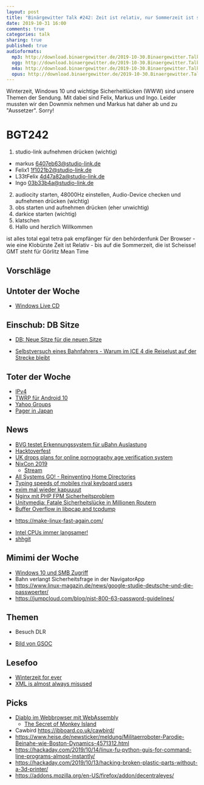 ```yaml
---
layout: post
title: "Binärgewitter Talk #242: Zeit ist relativ, nur Sommerzeit ist scheiße"
date: 2019-10-31 16:00
comments: true
categories: talk
sharing: true
published: true
audioformats:
  mp3: http://download.binaergewitter.de/2019-10-30.Binaergewitter.Talk.242.mp3
  ogg: http://download.binaergewitter.de/2019-10-30.Binaergewitter.Talk.242.ogg
  m4a: http://download.binaergewitter.de/2019-10-30.Binaergewitter.Talk.242.m4a
  opus: http://download.binaergewitter.de/2019-10-30.Binaergewitter.Talk.242.opus
---
```

Winterzeit, Windows 10 und wichtige Sicherheitlücken (WWW) sind unsere Themen der Sendung. Mit dabei sind Felix, Markus und Ingo.
Leider mussten wir den Downmix nehmen und Markus hat daher ab und zu "Aussetzer". Sorry!

# BGT242
1. studio-link aufnehmen drücken (wichtig)
  - markus 6407eb63@studio-link.de
  - Felix1 1f1021b2@studio-link.de
  - L33tFelix 4d47a82a@studio-link.de
  - Ingo  03b33b4a@studio-link.de  
2. audiocity starten, 48000Hz einstellen, Audio-Device checken und aufnehmen drücken (wichtig)
3. obs starten und aufnehmen drücken (eher unwichtig)
4. darkice starten (wichtig)
4. klatschen
5. Hallo und herzlich Willkommen

ist alles total egal
tetra pak empfänger für den behördenfunk
Der Browser - wie eine Klobürste
Zeit ist Relativ - bis auf die Sommerzeit, die ist Scheisse!
GMT steht für Görlitz Mean Time

## Vorschläge


## Untoter der Woche
- [Windows Live CD](https://www.hirensbootcd.org/ )

## Einschub: DB Sitze
- [DB: Neue Sitze für die neuen Sitze](https://www.deutschebahn.com/de/presse/pressestart_zentrales_uebersicht/60-000-komfortablere-Sitze-fuer-ICE-4-und-ICE-3-Anfang-2020-startet-der-Umbau--4561346?contentId=1204030)
 * [Selbstversuch eines Bahnfahrers - Warum im ICE 4 die Reiselust auf der Strecke bleibt](https://www.deutschlandfunkkultur.de/selbstversuch-eines-bahnfahrers-warum-im-ice-4-die.2156.de.html?dram:article_id=440810)


## Toter der Woche
- [IPv4](https://www.ispreview.co.uk/index.php/2019/10/this-time-there-really-are-no-ipv4-internet-addresses-left.html )
- [TWRP für Android 10]( https://twrp.me/site/update/2019/10/23/twrp-and-android-10.html )
- [Yahoo Groups]( https://www.vice.com/en_us/article/8xwe9p/yahoo-groups-is-winding-down-and-all-content-will-be-permanently-removed )
- [Pager in Japan]( https://www.japantimes.co.jp/news/2019/09/30/business/tech/japanese-pagers-last-beeps-50-years/#.XZKmvC33VTY )

## News
- [BVG testet Erkennungssystem für uBahn Auslastung](https://www.heise.de/newsticker/meldung/BVG-testet-Erkennungssystem-fuer-U-Bahn-Auslastung-4558277.html?)
- [Hacktoverfest](https://hacktoberfest.digitalocean.com/)
- [UK drops plans for online pornography age verification system](https://www.theguardian.com/culture/2019/oct/16/uk-drops-plans-for-online-pornography-age-verification-system)
- [NixCon 2019](https://2019.nixcon.org/)
  - [Stream]( https://www.youtube.com/watch?v=aUG9aGYYCY8 )
- [All Systems GO! - Reinventing Home Directories]( https://media.ccc.de/v/ASG2019-164-reinventing-home-directories#t=0 )
- [Typing speeds of mobiles rival keyboard users](https://mobile.slashdot.org/story/19/10/03/221259/typing-speeds-on-mobiles-rival-keyboard-users-says-report)
- [exim mal wieder kapuuuut]( https://www.heise.de/security/meldung/Jetzt-patchen-Erneut-kritische-Luecke-in-Mail-Server-Exim-4543602.html)
- [Nginx mit PHP FPM Sicherheitsproblem](https://www.heise.de/security/meldung/Updates-fuer-PHP7-NGINX-Server-mit-PHP-FPM-waren-aus-der-Ferne-angreifbar-4570800.html )
- [Unitymedia: Fatale Sicherheitslücke in Millionen Routern]( https://www.heise.de/security/meldung/Unitymedia-Fatale-Sicherheitsluecke-in-Millionen-Routern-4544886.html?wt_mc=rss.security.beitrag.atom )
- [Buffer Overflow in libpcap and tcpdump]( https://isc.sans.edu/diary/rss/25386 )
* https://make-linux-fast-again.com/
- [Intel CPUs immer langsamer!](https://www.computerbase.de/2019-10/linux-entwickler-empfiehlt-deaktivierung-von-smt/)
- [shhgit]( https://shhgit.darkport.co.uk/ )

## Mimimi der Woche
- [Windows 10 und SMB Zugriff](  )
- Bahn verlangt Sicherheitsfrage in der NavigatorApp
- https://www.linux-magazin.de/news/google-studie-deutsche-und-die-passwoerter/
- https://jumpcloud.com/blog/nist-800-63-password-guidelines/

## Themen
- Besuch DLR
 * [Bild von GSOC](https://twitter.com/ingoebel/status/1189223745845637122/photo/1)

## Lesefoo
- [Winterzeit for ever]( https://www.riffreporter.de/erbe-umwelt-peter-spork/sommerzeit/ )
- [XML is almost always misused]( https://www.devever.net/~hl/xml )

## Picks
- [Diablo im Webbrowser mit WebAssembly](https://github.com/d07RiV/diabloweb)
  - [The Secret of Monkey Island]( https://archive.org/details/mnkyega )
- Cawbird https://ibboard.co.uk/cawbird/
- https://www.heise.de/newsticker/meldung/Militaerroboter-Parodie-Beinahe-wie-Boston-Dynamics-4571312.html
- https://hackaday.com/2019/10/14/linux-fu-python-guis-for-command-line-programs-almost-instantly/
- https://hackaday.com/2019/10/13/hacking-broken-plastic-parts-without-a-3d-printer/
- https://addons.mozilla.org/en-US/firefox/addon/decentraleyes/




